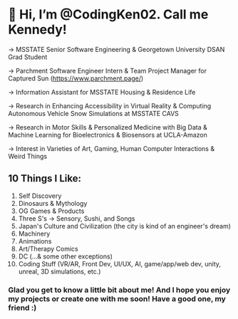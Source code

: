 # 👋 Hi, I’m @CodingKen02. Call me Kennedy!

-> MSSTATE Senior Software Engineering & Georgetown University DSAN Grad Student

-> Parchment Software Engineer Intern & Team Project Manager for Captured Sun (https://www.parchment.page/)

-> Information Assistant for MSSTATE Housing & Residence Life

-> Research in Enhancing Accessibility in Virtual Reality & Computing Autonomous Vehicle Snow Simulations at MSSTATE CAVS

-> Research in Motor Skills & Personalized Medicine with Big Data & Machine Learning for Bioelectronics & Biosensors at UCLA-Amazon

-> Interest in Varieties of Art, Gaming, Human Computer Interactions & Weird Things


## 10 Things I Like:
1) Self Discovery
2) Dinosaurs & Mythology
3) OG Games & Products
4) Three S's -> Sensory, Sushi, and Songs
5) Japan's Culture and Civilization (the city is kind of an engineer's dream)
6) Machinery
7) Animations
8) Art/Therapy Comics
9) DC (...& some other exceptions)
10) Coding Stuff (VR/AR, Front Dev, UI/UX, AI, game/app/web dev, unity, unreal, 3D simulations, etc.)

### Glad you get to know a little bit about me! And I hope you enjoy my projects or create one with me soon! Have a good one, my friend :)
<!---
CodingKen02/CodingKen02 is a ✨ special ✨ repository because its `README.md` (this file) appears on your GitHub profile.
You can click the Preview link to take a look at your changes.
--->
